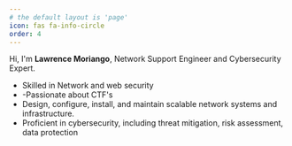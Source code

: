 ```yaml
---
# the default layout is 'page'
icon: fas fa-info-circle
order: 4
---
```


Hi, I'm **Lawrence Moriango**, Network Support Engineer and Cybersecurity Expert.
- Skilled in Network and web security
- -Passionate about CTF's
-  Design, configure, install, and maintain scalable network systems and infrastructure.
-  Proficient in cybersecurity, including threat mitigation, risk assessment, data protection
